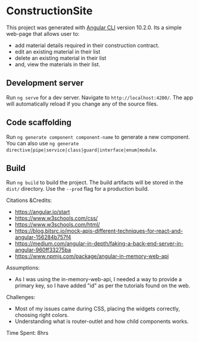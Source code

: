 # ConstructionSite

This project was generated with [Angular CLI](https://github.com/angular/angular-cli) version 10.2.0.
Its a simple web-page that allows user to:
 - add material details required in their construction contract.
 - edit an existing material in their list
 - delete an existing material in their list
 - and, view the materials in their list.
 
## Development server

Run `ng serve` for a dev server. Navigate to `http://localhost:4200/`. The app will automatically reload if you change any of the source files.

## Code scaffolding

Run `ng generate component component-name` to generate a new component. You can also use `ng generate directive|pipe|service|class|guard|interface|enum|module`.

## Build


Run `ng build` to build the project. The build artifacts will be stored in the `dist/` directory. Use the `--prod` flag for a production build.

Citations &Credits:
- https://angular.io/start
- https://www.w3schools.com/css/
- https://www.w3schools.com/html/
- https://blog.bitsrc.io/mock-apis-different-techniques-for-react-and-angular-156284b757f4
- https://medium.com/angular-in-depth/faking-a-back-end-server-in-angular-960ff33275ba
- https://www.npmjs.com/package/angular-in-memory-web-api

Assumptions: 
- As I was using the in-memory-web-api, I needed a way to provide a primary key, so I have added "id" as per the tutorials found on the web.

Challenges:
- Most of my issues came during CSS, placing the widgets correctly, 
choosing right colors.
- Understanding what is router-outlet and how child components works.

Time Spent: 8hrs


